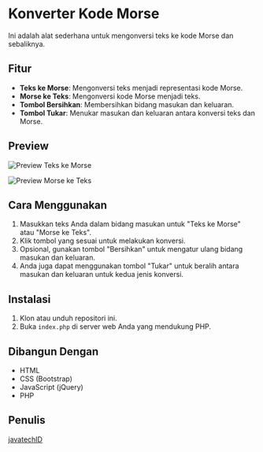 # Konverter Kode Morse

Ini adalah alat sederhana untuk mengonversi teks ke kode Morse dan sebaliknya.

## Fitur
- **Teks ke Morse**: Mengonversi teks menjadi representasi kode Morse.
- **Morse ke Teks**: Mengonversi kode Morse menjadi teks.
- **Tombol Bersihkan**: Membersihkan bidang masukan dan keluaran.
- **Tombol Tukar**: Menukar masukan dan keluaran antara konversi teks dan Morse.

## Preview

![Preview Teks ke Morse](https://i.ibb.co/YQbBjCN/Screenshot-8.png)

![Preview Morse ke Teks](https://i.ibb.co/qmXn37K/Screenshot-9.png)

## Cara Menggunakan
1. Masukkan teks Anda dalam bidang masukan untuk "Teks ke Morse" atau "Morse ke Teks".
2. Klik tombol yang sesuai untuk melakukan konversi.
3. Opsional, gunakan tombol "Bersihkan" untuk mengatur ulang bidang masukan dan keluaran.
4. Anda juga dapat menggunakan tombol "Tukar" untuk beralih antara masukan dan keluaran untuk kedua jenis konversi.

## Instalasi
1. Klon atau unduh repositori ini.
2. Buka `index.php` di server web Anda yang mendukung PHP.

## Dibangun Dengan
- HTML
- CSS (Bootstrap)
- JavaScript (jQuery)
- PHP

## Penulis
[javatechID](https://github.com/javatechID)
